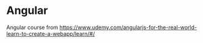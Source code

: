 # Angular
Angular course from https://www.udemy.com/angularjs-for-the-real-world-learn-to-create-a-webapp/learn/#/
